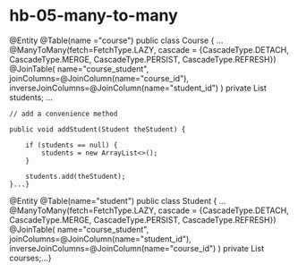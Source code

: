 # hb-05-many-to-many

@Entity
@Table(name ="course")
public class Course {
	...
	@ManyToMany(fetch=FetchType.LAZY, 
			cascade = {CascadeType.DETACH, CascadeType.MERGE, 
			CascadeType.PERSIST, CascadeType.REFRESH})
	@JoinTable(
			name="course_student",
			joinColumns=@JoinColumn(name="course_id"),
			inverseJoinColumns=@JoinColumn(name="student_id")
			)
	private List<Student> students;
	...
	
	// add a convenience method 
	
	public void addStudent(Student theStudent) {
		
		if (students == null) {
			students = new ArrayList<>();
		}
		
		students.add(theStudent);
	}...}
  
@Entity
@Table(name="student")
public class Student {
	...
	@ManyToMany(fetch=FetchType.LAZY, 
			cascade = {CascadeType.DETACH, CascadeType.MERGE, 
			CascadeType.PERSIST, CascadeType.REFRESH})
	@JoinTable(
			name="course_student",
			joinColumns=@JoinColumn(name="student_id"),
			inverseJoinColumns=@JoinColumn(name="course_id")
			)
	private List<Course> courses;...}
